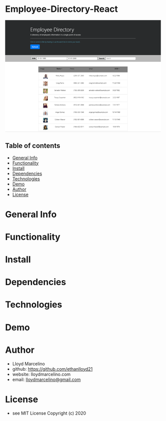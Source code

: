 # Employee-Directory-React
![](image/sample.PNG)

## Table of contents
- [General Info](#Info)
- [Functionality](#Functionality)
- [Install](#Install)
- [Dependencies](#Dependencies)
- [Technologies](#Technologies)
- [Demo](#Demo)
- [Author](#Author)
- [License](#License)

# General Info

# Functionality

# Install

# Dependencies

# Technologies

# Demo

# Author
- Lloyd Marcelino 
- github: https://github.com/ethanlloyd21
- website: lloydmarcelino.com
- email: lloydmarcelino@gmail.com

# License
- see MIT License Copyright (c) 2020